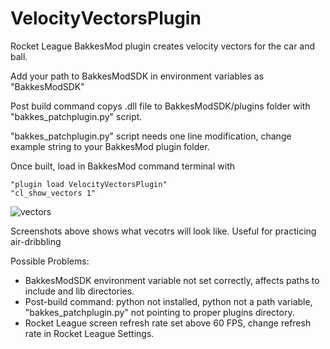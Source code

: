 # VelocityVectorsPlugin
Rocket League BakkesMod plugin creates velocity vectors for the car and ball.

Add your path to BakkesModSDK in environment variables as "BakkesModSDK"

Post build command copys .dll file to BakkesModSDK/plugins folder with "bakkes_patchplugin.py" script.

"bakkes_patchplugin.py" script needs one line modification, change example string to your BakkesMod plugin folder.

Once built, load in BakkesMod command terminal with

    "plugin load VelocityVectorsPlugin"
    "cl_show_vectors 1"

![vectors](https://user-images.githubusercontent.com/37971619/123708127-e5329e00-d838-11eb-94bb-71736140696e.png)

Screenshots above shows what vecotrs will look like. Useful for practicing air-dribbling


Possible Problems:
- BakkesModSDK environment variable not set correctly, affects paths to include and lib directories.
- Post-build command: python not installed, python not a path variable, "bakkes_patchplugin.py" not pointing to proper plugins directory.
- Rocket League screen refresh rate set above 60 FPS, change refresh rate in Rocket League Settings.
